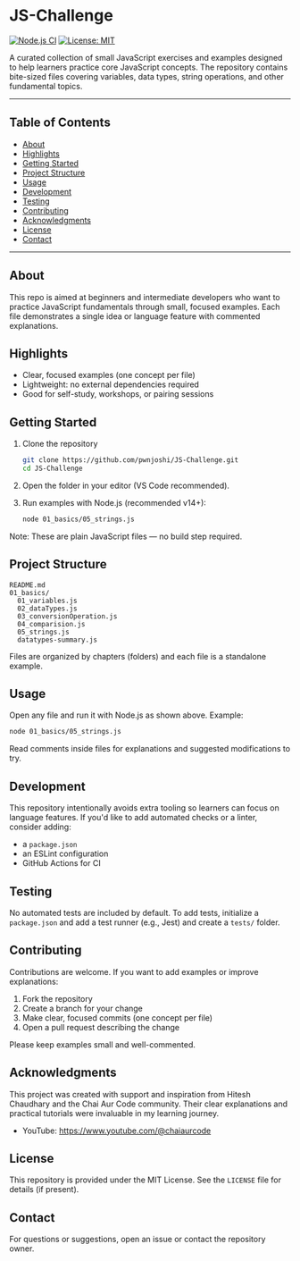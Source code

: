 # JS-Challenge

[![Node.js CI](https://github.com/pwnjoshi/JS-Challenge/actions/workflows/nodejs.yml/badge.svg)](https://github.com/pwnjoshi/JS-Challenge/actions/workflows/nodejs.yml)
[![License: MIT](https://img.shields.io/badge/License-MIT-yellow.svg)](LICENSE)

A curated collection of small JavaScript exercises and examples designed to help learners practice core JavaScript concepts. The repository contains bite-sized files covering variables, data types, string operations, and other fundamental topics.

---

## Table of Contents

- [About](#about)
- [Highlights](#highlights)
- [Getting Started](#getting-started)
- [Project Structure](#project-structure)
- [Usage](#usage)
- [Development](#development)
- [Testing](#testing)
- [Contributing](#contributing)
- [Acknowledgments](#acknowledgments)
- [License](#license)
- [Contact](#contact)

---

## About

This repo is aimed at beginners and intermediate developers who want to practice JavaScript fundamentals through small, focused examples. Each file demonstrates a single idea or language feature with commented explanations.

## Highlights

- Clear, focused examples (one concept per file)
- Lightweight: no external dependencies required
- Good for self-study, workshops, or pairing sessions

## Getting Started

1. Clone the repository

	```bash
	git clone https://github.com/pwnjoshi/JS-Challenge.git
	cd JS-Challenge
	```

2. Open the folder in your editor (VS Code recommended).
3. Run examples with Node.js (recommended v14+):

	```bash
	node 01_basics/05_strings.js
	```

Note: These are plain JavaScript files — no build step required.

## Project Structure

```
README.md
01_basics/
  01_variables.js
  02_dataTypes.js
  03_conversionOperation.js
  04_comparision.js
  05_strings.js
  datatypes-summary.js
```

Files are organized by chapters (folders) and each file is a standalone example.

## Usage

Open any file and run it with Node.js as shown above. Example:

```bash
node 01_basics/05_strings.js
```

Read comments inside files for explanations and suggested modifications to try.

## Development

This repository intentionally avoids extra tooling so learners can focus on language features. If you'd like to add automated checks or a linter, consider adding:

- a `package.json`
- an ESLint configuration
- GitHub Actions for CI

## Testing

No automated tests are included by default. To add tests, initialize a `package.json` and add a test runner (e.g., Jest) and create a `tests/` folder.

## Contributing

Contributions are welcome. If you want to add examples or improve explanations:

1. Fork the repository
2. Create a branch for your change
3. Make clear, focused commits (one concept per file)
4. Open a pull request describing the change

Please keep examples small and well-commented.

## Acknowledgments

This project was created with support and inspiration from Hitesh Chaudhary and the Chai Aur Code community. Their clear explanations and practical tutorials were invaluable in my learning journey.

- YouTube: https://www.youtube.com/@chaiaurcode

## License

This repository is provided under the MIT License. See the `LICENSE` file for details (if present).

## Contact

For questions or suggestions, open an issue or contact the repository owner.
